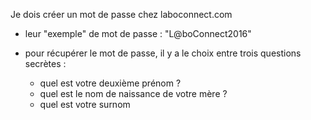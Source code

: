 Je dois créer un mot de passe chez laboconnect.com

- leur "exemple" de mot de passe : "L@boConnect2016"
- pour récupérer le mot de passe, il y a le choix entre trois questions secrètes : 

  - quel est votre deuxième prénom ?
  - quel est le nom de naissance de votre mère ?
  - quel est votre surnom
